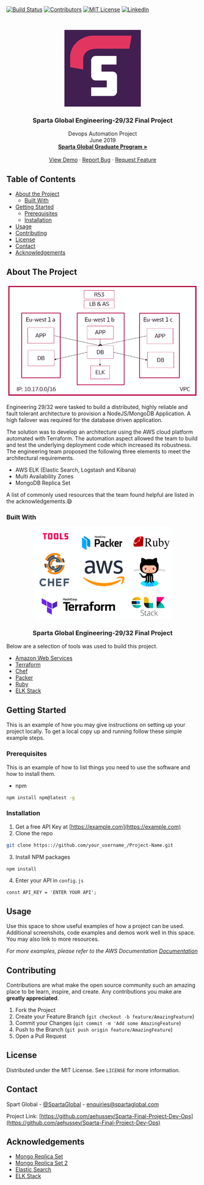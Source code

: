 
<!-- PROJECT SHIELDS -->
[![Build Status][build-shield]]()
[![Contributors][contributors-shield]]()
[![MIT License][license-shield]][license-url]
[![LinkedIn][linkedin-shield]][linkedin-url]



<!-- PROJECT LOGO -->
<br />
<p align="center">
  <a href="https://www.spartaglobal.com/?gclid=EAIaIQobChMI-PKZ8Zb44gIV7QrTCh391QcSEAAYASAAEgK_X_D_BwE">
    <img src= "logo1.png" alt="Logo" width="200" height="200">
  </a>

  <h3 align="center">Sparta Global Engineering-29/32 Final Project</h3>

  <p align="center">
    Devops Automation Project
    <br />
    June 2019
    <br />
    <a href="https://www.spartaglobal.com/student-academy/"><strong>Sparta Global Graduate Program »</strong></a>
    <br />
    <br />
    <a href="#">View Demo</a>
    ·
    <a href="https://github.com/aehussey/Sparta-Final-Project-Dev-Ops/issues">Report Bug</a>
    ·
    <a href="https://github.com/aehussey/Sparta-Final-Project-Dev-Ops/issues">Request Feature</a>
  </p>
</p>



<!-- TABLE OF CONTENTS -->
## Table of Contents

* [About the Project](#about-the-project)
  * [Built With](#built-with)
* [Getting Started](#getting-started)
  * [Prerequisites](#prerequisites)
  * [Installation](#installation)
* [Usage](#usage)
* [Contributing](#contributing)
* [License](#license)
* [Contact](#contact)
* [Acknowledgements](#acknowledgements)



<!-- ABOUT THE PROJECT -->
## About The Project

![image](screenshotawsarch.png)

Engineering 29/32 were tasked to build a distributed, highly reliable and fault tolerant architecture to provision a NodeJS/MongoDB Application. A high failover was required for the database driven application.

The solution was to develop an architecture using the AWS cloud platform automated with Terraform. The automation aspect allowed the team to build and test the underlying deployment code which increased its robustness. The engineering team proposed the following three elements to meet the architectural requirements.

* AWS ELK (Elastic Search, Logstash and Kibana)
* Multi Availability Zones
* MongoDB Replica Set

A list of commonly used resources that the team found helpful are listed in the acknowledgements.:smile:

### Built With

<p align="center">
  <a href="https://www.spartaglobal.com/?gclid=EAIaIQobChMI-PKZ8Zb44gIV7QrTCh391QcSEAAYASAAEgK_X_D_BwE">
    <img src= "builtwith.png" alt="Logo" width="360" height="240">
  </a>

  <h3 align="center">Sparta Global Engineering-29/32 Final Project</h3>

  <p align="center">

Below are a selection of tools was used to build this project.
* [Amazon Web Services](https://aws.amazon.com)
* [Terraform](https://www.terraform.io)
* [Chef](https://www.chef.io/products/chef-infra/)
* [Packer](https://www.packer.io)
* [Ruby](https://www.ruby-lang.org/en/)
* [ELK Stack](https://aws.amazon.com/elasticsearch-service/the-elk-stack/)

<!-- GETTING STARTED -->
## Getting Started

This is an example of how you may give instructions on setting up your project locally.
To get a local copy up and running follow these simple example steps.

### Prerequisites

This is an example of how to list things you need to use the software and how to install them.
* npm
```sh
npm install npm@latest -g
```

### Installation

1. Get a free API Key at [https://example.com](https://example.com)
2. Clone the repo
```sh
git clone https:://github.com/your_username_/Project-Name.git
```
3. Install NPM packages
```sh
npm install
```
4. Enter your API in `config.js`
```JS
const API_KEY = 'ENTER YOUR API';
```



<!-- USAGE EXAMPLES -->
## Usage

Use this space to show useful examples of how a project can be used. Additional screenshots, code examples and demos work well in this space. You may also link to more resources.

_For more examples, please refer to the AWS Documentation [Documentation](https://aws.amazon.com/documentation/gettingstarted/)_



<!-- CONTRIBUTING -->
## Contributing

Contributions are what make the open source community such an amazing place to be learn, inspire, and create. Any contributions you make are **greatly appreciated**.

1. Fork the Project
2. Create your Feature Branch (`git checkout -b feature/AmazingFeature`)
3. Commit your Changes (`git commit -m 'Add some AmazingFeature`)
4. Push to the Branch (`git push origin feature/AmazingFeature`)
5. Open a Pull Request



<!-- LICENSE -->
## License

Distributed under the MIT License. See `LICENSE` for more information.



<!-- CONTACT -->
## Contact

Spart Global - [@SpartaGlobal](https://twitter.com/your_username) - enquiries@spartaglobal.com

Project Link: [https://github.com/aehussey/Sparta-Final-Project-Dev-Ops](https://github.com/aehussey/Sparta-Final-Project-Dev-Ops)



<!-- ACKNOWLEDGEMENTS -->
## Acknowledgements
* [Mongo Replica Set](https://medium.com/@greeshu.renu/how-to-setup-three-member-replica-set-on-amazon-ec2-mongodb-60f0aaddcf32)
* [Mongo Replica Set 2](https://hackernoon.com/how-to-setup-replicaset-in-standalone-mongodb-cluster-9cd71a3996fb)
* [Elastic Search](https://github.com/elastic/cookbook-elasticsearch)
* [ELK Stack](https://github.com/Zuehlke/cookbook-elk-stack)




<!-- MARKDOWN LINKS & IMAGES -->
[build-shield]: https://img.shields.io/badge/build-passing-brightgreen.svg?style=flat-square
[contributors-shield]: https://img.shields.io/badge/contributors-1-orange.svg?style=flat-square
[license-shield]: https://img.shields.io/badge/license-MIT-blue.svg?style=flat-square
[license-url]: https://choosealicense.com/licenses/mit
[linkedin-shield]: https://img.shields.io/badge/-LinkedIn-black.svg?style=flat-square&logo=linkedin&colorB=555
[linkedin-url]: https://www.linkedin.com/company/sparta-global
[product-screenshot]: https://raw.githubusercontent.com/othneildrew/Best-README-Template/master/screenshot.png
